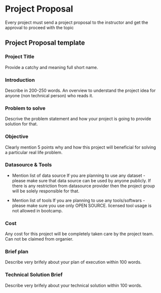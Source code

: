 # Project Proposal
Every project must send a project proposal to the instructor and get the approval to proceed with the topic

## Project Proposal template


### Project Title
Provide a catchy and meaning full short name. 


### Introduction
Describe in 200-250 words. An overview to understand the project idea for anyone (non technical person) who reads it.

### Problem to solve
Descrive the problem statement and how your project is going to provide solution for that. 


### Objective
Clearly mention 5 points why and how this project will beneficial for solving a particular real life problem.


### Datasource & Tools
- Mention list of data source 
If you are planning to use any dataset - please make sure that data source can be used by anyone publicly. If there is any restriction from datasource provider then the project group will be solely responsible for that. 

- Mention list of tools
If you are planning to use any tools/softwars - please make sure you use only OPEN SOURCE. licensed tool usage is not allowed in bootcamp. 

### Cost
Any cost for this project will be completely taken care by the project team. Can not be claimed from organier. 

### Brief plan
Describe very brifely about your plan of execution within 100 words. 

### Technical Solution Brief
Describe very brifely about your technical solution within 100 words. 








